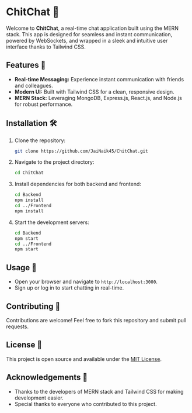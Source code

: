 

# ChitChat 💬

Welcome to **ChitChat**, a real-time chat application built using the MERN stack. This app is designed for seamless and instant communication, powered by WebSockets, and wrapped in a sleek and intuitive user interface thanks to Tailwind CSS.

## Features 🌟

- **Real-time Messaging:** Experience instant communication with friends and colleagues.
- **Modern UI:** Built with Tailwind CSS for a clean, responsive design.
- **MERN Stack:** Leveraging MongoDB, Express.js, React.js, and Node.js for robust performance.

## Installation 🛠️

1. Clone the repository:
   ```bash
   git clone https://github.com/JaiNaik45/ChitChat.git
   ```
2. Navigate to the project directory:
   ```bash
   cd ChitChat
   ```
3. Install dependencies for both backend and frontend:
   ```bash
   cd Backend
   npm install
   cd ../Frontend
   npm install
   ```
4. Start the development servers:
   ```bash
   cd Backend
   npm start
   cd ../Frontend
   npm start
   ```

## Usage 🚀

- Open your browser and navigate to `http://localhost:3000`.
- Sign up or log in to start chatting in real-time.

## Contributing 🤝

Contributions are welcome! Feel free to fork this repository and submit pull requests.

## License 📄

This project is open source and available under the [MIT License](LICENSE).

## Acknowledgements 🙌

- Thanks to the developers of MERN stack and Tailwind CSS for making development easier.
- Special thanks to everyone who contributed to this project.


